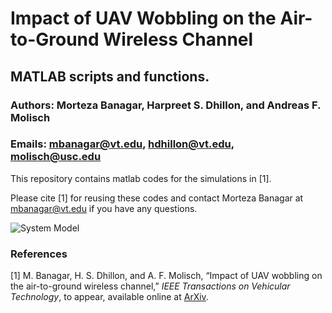 # Impact of UAV Wobbling on the Air-to-Ground Wireless Channel

## MATLAB scripts and functions.

### Authors: Morteza Banagar, Harpreet S. Dhillon, and Andreas F. Molisch

### Emails: mbanagar@vt.edu, hdhillon@vt.edu, molisch@usc.edu

This repository contains matlab codes for the simulations in [1].

Please cite [1] for reusing these codes and contact Morteza Banagar at mbanagar@vt.edu if you have any questions.


![System Model](https://github.com/stochastic-geometry/Wobbling-Drones/blob/master/SystemModel.JPG)

### References

[1] M. Banagar, H. S. Dhillon, and A. F. Molisch, “Impact of UAV wobbling on the air-to-ground wireless channel,” <i>IEEE Transactions on Vehicular Technology</i>, to appear, available online at [ArXiv](https://arxiv.org/abs/2004.02771).
